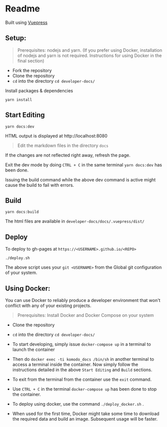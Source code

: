 # Readme

Built using [Vuepress](https://vuepress.vuejs.org/)

## Setup:

> Prerequisites: nodejs and yarn. (If you prefer using Docker, installation of nodejs and yarn is not required. Instructions for using Docker in the final section)

* Fork the repository
* Clone the repository
* `cd` into the directory `cd developer-docs/`

Install packages & dependencies

```shell
yarn install
```

## Start Editing

```shell
yarn docs:dev
```

HTML output is displayed at http://localhost:8080

>Edit the markdown files in the directory `docs`

If the changes are not reflected right away, refresh the page.

Exit the dev mode by doing `CTRL + C` in the same terminal `yarn docs:dev` has been done. 

Issuing the build command while the above dev command is active might cause the build to fail with errors.

## Build

```shell
yarn docs:build
```

The html files are available in `developer-docs/docs/.vuepress/dist/`

## Deploy

To deploy to gh-pages at `https://<USERNAME>.github.io/<REPO>`

```shell
./deploy.sh
```

The above script uses your `git <USERNAME>` from the Global git configuration of your system.

## Using Docker:

You can use Docker to reliably produce a developer environment that won't conflict with any of your existing projects.

> Prerequisites: Install Docker and Docker Compose on your system

* Clone the repository
* `cd` into the directory `cd developer-docs/`

* To start developing, simply issue `docker-compose up` in a terminal to launch the container
* Then do `docker exec -ti komodo_docs /bin/sh` in another terminal to access a terminal inside the container. Now simply follow the instructions detailed in the above `Start Editing` and `Build` sections.
* To exit from the terminal from the container use the `exit` command.
* Use `CTRL + C` in the terminal `docker-compose up` has been done to stop the container.
* To deploy using docker, use the command `./deploy_docker.sh` .
* When used for the first time, Docker might take some time to download the required data and build an image. Subsequent usage will be faster.

